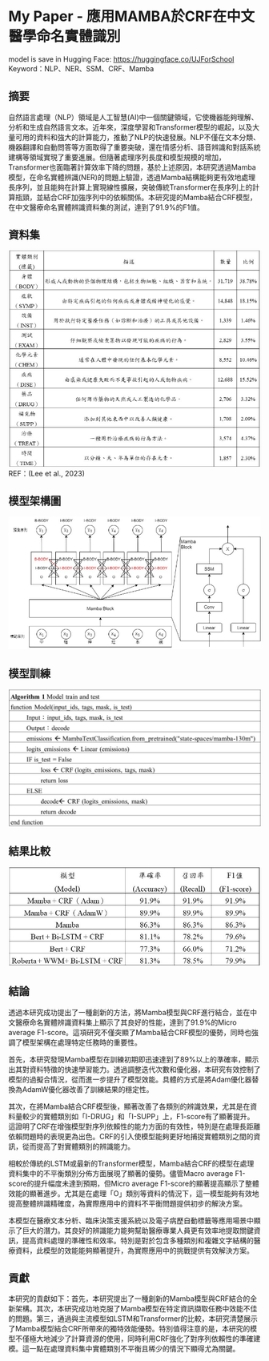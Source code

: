 # My Paper - 應用MAMBA於CRF在中文醫學命名實體識別

model is save in Hugging Face: https://huggingface.co/UJForSchool \
Keyword：NLP、NER、SSM、CRF、Mamba

## 摘要
自然語言處理（NLP）領域是人工智慧(AI)中一個關鍵領域，它使機器能夠理解、分析和生成自然語言文本。近年來，深度學習和Transformer模型的崛起，以及大量可用的資料和強大的計算能力，推動了NLP的快速發展。NLP不僅在文本分類、機器翻譯和自動問答等方面取得了重要突破，還在情感分析、語音辨識和對話系統建構等領域實現了重要進展。但隨著處理序列長度和模型規模的增加，Transformer也面臨著計算效率下降的問題，基於上述原因，本研究透過Mamba模型，在命名實體辨識(NER)的問題上驗證，透過Mamba結構能夠更有效地處理長序列，並且能夠在計算上實現線性擴展，突破傳統Transformer在長序列上的計算瓶頸，並結合CRF加強序列中的依賴關係。本研究提的Mamba結合CRF模型，在中文醫療命名實體辨識資料集的測試，達到了91.9%的F1值。

## 資料集
![image](https://github.com/arcaea/My-Paper/blob/main/Pic/%E4%B8%AD%E6%96%87%E9%86%AB%E7%99%82%E5%91%BD%E5%90%8D%E5%AF%A6%E9%AB%94%E8%BE%A8%E8%AD%98%E8%B3%87%E6%96%99%E9%9B%86%E5%91%BD%E5%90%8D%E5%AF%A6%E9%AB%94%E9%A1%9E%E5%88%A5%E7%9A%84%E6%8F%8F%E8%BF%B0%E3%80%81%E6%95%B8%E9%87%8F%E4%BB%A5%E5%8F%8A%E6%AF%94%E4%BE%8B.jpg) \
REF：(Lee et al., 2023)

## 模型架構圖
![image](https://github.com/arcaea/My-Paper/blob/main/Pic/%E6%A8%A1%E5%9E%8B%E6%9E%B6%E6%A7%8B%E5%9C%96.jpg)

## 模型訓練
![image](https://github.com/arcaea/My-Paper/blob/main/Pic/Algorithm%201%20.jpg)

## 結果比較
![image](https://github.com/arcaea/My-Paper/blob/main/Pic/%E6%A8%A1%E5%9E%8B%E5%9C%A8%E4%B8%AD%E6%96%87%E9%86%AB%E7%99%82%E5%91%BD%E5%90%8D%E5%AF%A6%E9%AB%94%E8%BE%A8%E8%AD%98%E8%B3%87%E6%96%99%E9%9B%86%E7%9A%84%E6%AF%94%E8%BC%83.jpg)

## 結論
透過本研究成功提出了一種創新的方法，將Mamba模型與CRF進行結合，並在中文醫療命名實體辨識資料集上顯示了其良好的性能，達到了91.9%的Micro average F1-score。這項研究不僅突顯了Mamba結合CRF模型的優勢，同時也強調了模型架構在處理特定任務時的重要性。

首先，本研究發現Mamba模型在訓練初期即迅速達到了89%以上的準確率，顯示出其對資料特徵的快速學習能力。透過調整迭代次數和優化器，本研究有效控制了模型的過擬合情況，從而進一步提升了模型效能。具體的方式是將Adam優化器替換為AdamW優化器改善了訓練結果的穩定性。

其次，在將Mamba結合CRF模型後，顯著改善了各類別的辨識效果，尤其是在資料量較少的實體類別如「I-DRUG」和「I-SUPP」上，F1-score有了顯著提升。這證明了CRF在增強模型對序列依賴性的能力方面的有效性，特別是在處理長距離依賴問題時的表現更為出色。CRF的引入使模型能夠更好地捕捉實體類別之間的資訊，從而提高了對實體類別的辨識能力。

相較於傳統的LSTM或最新的Transformer模型，Mamba結合CRF的模型在處理資料集中的不平衡類別分佈方面展現了顯著的優勢。儘管Macro average F1-score的提升幅度未達到預期，但Micro average F1-score的顯著提高顯示了整體效能的顯著進步。尤其是在處理「O」類別等資料的情況下，這一模型能夠有效地提高整體辨識精確度，為實際應用中的資料不平衡問題提供初步的解決方案。

本模型在醫療文本分析、臨床決策支援系統以及電子病歷自動標籤等應用場景中顯示了巨大的潛力。其良好的辨識能力能夠幫助醫療專業人員更有效率地提取關鍵資訊，提高資料處理的準確性和效率。特別是對於包含多種類別和複雜文字結構的醫療資料，此模型的效能能夠顯著提升，為實際應用中的挑戰提供有效解決方案。

## 貢獻
本研究的貢獻如下：首先，本研究提出了一種創新的Mamba模型與CRF結合的全新架構。其次，本研究成功地克服了Mamba模型在特定資訊擷取任務中效能不佳的問題。第三，通過與主流模型如LSTM和Transformer的比較，本研究清楚展示了Mamba模型結合CRF所帶來的獨特效能優勢。特別值得注意的是，本研究的模型不僅極大地減少了計算資源的使用，同時利用CRF強化了對序列依賴性的準確建模。這一點在處理資料集中實體類別不平衡且稀少的情況下顯得尤為關鍵。
